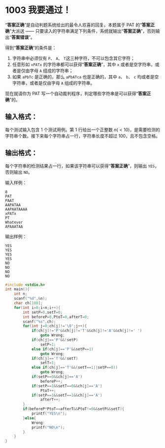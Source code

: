 # 1003 我要通过！
“**答案正确**”是自动判题系统给出的最令人欢喜的回复。本题属于 PAT 的“**答案正确**”大派送 —— 只要读入的字符串满足下列条件，系统就输出“**答案正确**”，否则输出“**答案错误**”。

得到“**答案正确**”的条件是：

1. 字符串中必须仅有 `P`、 `A`、 `T`这三种字符，不可以包含其它字符；
2. 任意形如 `xPATx` 的字符串都可以获得“**答案正确**”，其中 `x` 或者是空字符串，或者是仅由字母 `A` 组成的字符串；
3. 如果 `aPbTc` 是正确的，那么 `aPbATca` 也是正确的，其中 `a`、 `b`、 `c` 均或者是空字符串，或者是仅由字母 `A` 组成的字符串。

现在就请你为 PAT 写一个自动裁判程序，判定哪些字符串是可以获得“**答案正确**”的。

## 输入格式：
每个测试输入包含 $1$ 个测试用例。第 $1$ 行给出一个正整数 $n (<10)$，是需要检测的字符串个数。接下来每个字符串占一行，字符串长度不超过 $100$，且不包含空格。

## 输出格式：
每个字符串的检测结果占一行，如果该字符串可以获得“**答案正确**”，则输出 `YES`，否则输出 `NO`。

输入样例：
```
8
PAT
PAAT
AAPATAA
AAPAATAAAA
xPATx
PT
Whatever
APAAATAA
```
      
    
输出样例：
```
YES
YES
YES
YES
NO
NO
NO
NO
```

```c
#include <stdio.h>
int main(){
    int n;
    scanf("%d",&n);
    char ch[100];
    for(int i=0;i<n;i++){
        int setP=0,setT=0;
        int beforeP=0,PtoT=0,afterT=0;
        scanf("%s",ch);
        for(int j=0;ch[j]!='\0';j++){
            if(ch[j]!='P'&&ch[j]!='T'&&ch[j]!='A'&&ch[j]!=' ')
                goto Wrong;
            if(ch[j]=='P'&&!setP)
                setP=1;
            else if(ch[j]=='P'&&setP==1)
                goto Wrong;
            if(ch[j]=='T'&&!setT)
                setT=1;
            else if(ch[j]=='T'&&(setT==1||setP==0))
                goto Wrong;
            if(setP==0&&ch[j]=='A')
                beforeP++;
            if(setP==1&&setT==0&&ch[j]=='A')
                PtoT++;
            if(setP==1&&setT==1&&ch[j]=='A')
                afterT++;
        }
        if(beforeP*PtoT==afterT&&PtoT!=0&&setP&&setT){
            printf("YES\n");
        }else{
            Wrong:
            printf("NO\n");
        }
    }
}
```